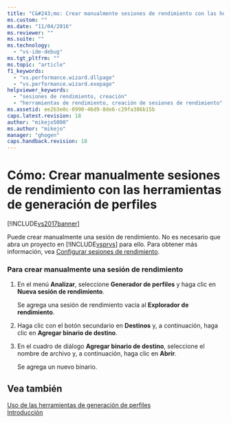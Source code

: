 ```yaml
---
title: "C&#243;mo: Crear manualmente sesiones de rendimiento con las herramientas de generaci&#243;n de perfiles | Microsoft Docs"
ms.custom: ""
ms.date: "11/04/2016"
ms.reviewer: ""
ms.suite: ""
ms.technology: 
  - "vs-ide-debug"
ms.tgt_pltfrm: ""
ms.topic: "article"
f1_keywords: 
  - "vs.performance.wizard.dllpage"
  - "vs.performance.wizard.exepage"
helpviewer_keywords: 
  - "sesiones de rendimiento, creación"
  - "herramientas de rendimiento, creación de sesiones de rendimiento"
ms.assetid: ee2b3e0c-0990-46d9-8de6-c29fa386b15b
caps.latest.revision: 18
author: "mikejo5000"
ms.author: "mikejo"
manager: "ghogen"
caps.handback.revision: 18
---
```

# C&#243;mo: Crear manualmente sesiones de rendimiento con las herramientas de generaci&#243;n de perfiles
[!INCLUDE[vs2017banner](../code-quality/includes/vs2017banner.md)]

Puede crear manualmente una sesión de rendimiento.  No es necesario que abra un proyecto en [!INCLUDE[vsprvs](../code-quality/includes/vsprvs_md.md)] para ello.  Para obtener más información, vea [Configurar sesiones de rendimiento](../profiling/configuring-performance-sessions.md).  
  
### Para crear manualmente una sesión de rendimiento  
  
1.  En el menú **Analizar**, seleccione **Generador de perfiles** y haga clic en **Nueva sesión de rendimiento**.  
  
     Se agrega una sesión de rendimiento vacía al **Explorador de rendimiento**.  
  
2.  Haga clic con el botón secundario en **Destinos** y, a continuación, haga clic en **Agregar binario de destino**.  
  
3.  En el cuadro de diálogo **Agregar binario de destino**, seleccione el nombre de archivo y, a continuación, haga clic en **Abrir**.  
  
     Se agrega un nuevo binario.  
  
## Vea también  
 [Uso de las herramientas de generación de perfiles](../profiling/performance-explorer.md)   
 [Introducción](../profiling/getting-started-with-performance-tools.md)